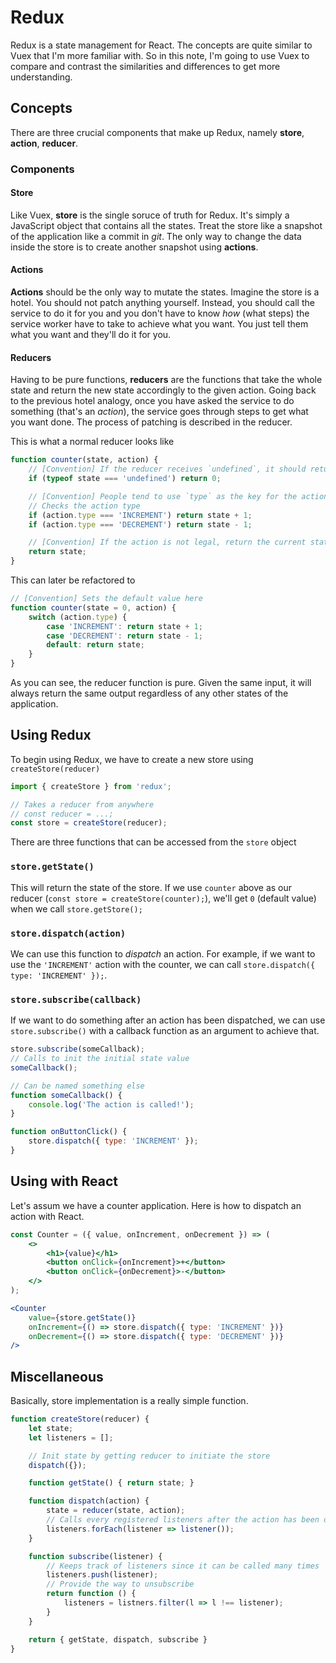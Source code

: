 # Redux

Redux is a state management for React. The concepts are quite similar to Vuex that I'm more familiar with. So in this note, I'm going to use Vuex to compare and contrast the similarities and differences to get more understanding.

## Concepts

There are three crucial components that make up Redux, namely **store**, **action**, **reducer**.

### Components

#### Store

Like Vuex, **store** is the single soruce of truth for Redux. It's simply a JavaScript object that contains all the states. Treat the store like a snapshot of the application like a commit in *git*. The only way to change the data inside the store is to create another snapshot using **actions**.

#### Actions

**Actions** should be the only way to mutate the states. Imagine the store is a hotel. You should not patch anything yourself. Instead, you should call the service to do it for you and you don't have to know *how* (what steps) the service worker have to take to achieve what you want. You just tell them what you want and they'll do it for you.

#### Reducers

Having to be pure functions, **reducers** are the functions that take the whole state and return the new state accordingly to the given action. Going back to the previous hotel analogy, once you have asked the service to do something (that's an *action*), the service goes through steps to get what you want done. The process of patching is described in the reducer.

This is what a normal reducer looks like

```javascript
function counter(state, action) {
    // [Convention] If the reducer receives `undefined`, it should return what it considers to be the initial value of the state
    if (typeof state === 'undefined') return 0;

    // [Convention] People tend to use `type` as the key for the action type. It could be something else but why would you do that?
    // Checks the action type
    if (action.type === 'INCREMENT') return state + 1;
    if (action.type === 'DECREMENT') return state - 1;

    // [Convention] If the action is not legal, return the current state
    return state;
}
```

This can later be refactored to

```javascript
// [Convention] Sets the default value here
function counter(state = 0, action) {
    switch (action.type) {
        case 'INCREMENT': return state + 1;
        case 'DECREMENT': return state - 1;
        default: return state;
    }
}
```

As you can see, the reducer function is pure. Given the same input, it will always return the same output regardless of any other states of the application.

## Using Redux

To begin using Redux, we have to create a new store using `createStore(reducer)`

```javascript
import { createStore } from 'redux';

// Takes a reducer from anywhere
// const reducer = ...;
const store = createStore(reducer);
```

There are three functions that can be accessed from the `store` object

### `store.getState()`

This will return the state of the store. If we use `counter` above as our reducer (`const store = createStore(counter);`), we'll get `0` (default value) when we call `store.getStore();`

### `store.dispatch(action)`

We can use this function to *dispatch* an action. For example, if we want to use the `'INCREMENT'` action with the counter, we can call `store.dispatch({ type: 'INCREMENT' });`.

### `store.subscribe(callback)`

If we want to do something after an action has been dispatched, we can use `store.subscribe()` with a callback function as an argument to achieve that.

```javascript
store.subscribe(someCallback);
// Calls to init the initial state value
someCallback();

// Can be named something else
function someCallback() {
    console.log('The action is called!');
}

function onButtonClick() {
    store.dispatch({ type: 'INCREMENT' });
}
```

## Using with React

Let's assum we have a counter application. Here is how to dispatch an action with React.

```jsx
const Counter = ({ value, onIncrement, onDecrement }) => (
    <>
        <h1>{value}</h1>
        <button onClick={onIncrement}>+</button>
        <button onClick={onDecrement}>-</button>
    </>
);
```

```jsx
<Counter
    value={store.getState()}
    onIncrement={() => store.dispatch({ type: 'INCREMENT' })}
    onDecrement={() => store.dispatch({ type: 'DECREMENT' })}
/>
```

## Miscellaneous

Basically, store implementation is a really simple function.

```javascript
function createStore(reducer) {
    let state;
    let listeners = [];

    // Init state by getting reducer to initiate the store
    dispatch({});

    function getState() { return state; }

    function dispatch(action) {
        state = reducer(state, action);
        // Calls every registered listeners after the action has been dispatched
        listeners.forEach(listener => listener());
    }

    function subscribe(listener) {
        // Keeps track of listeners since it can be called many times
        listeners.push(listener);
        // Provide the way to unsubscribe
        return function () {
            listeners = listners.filter(l => l !== listener);
        }
    }

    return { getState, dispatch, subscribe }
}
```
